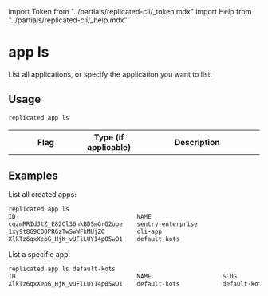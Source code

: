 import Token from "../partials/replicated-cli/_token.mdx"
import Help from "../partials/replicated-cli/_help.mdx"

# app ls

List all applications, or specify the application you want to list.

## Usage
```bash
replicated app ls
```

<table>
  <tr>
    <th width="30%">Flag</th>
    <th width="20%">Type (if applicable)</th>
    <th width="50%">Description</th>
  </tr>
  <Help/>
  <Token/>
</table>

## Examples

List all created apps:
```bash
replicated app ls
ID                                  NAME                                  SLUG                              SCHEDULER
cqzmRRIdJtZ_E82Cl36nkBDSmGrG2uoe    sentry-enterprise                     sentry-enterprise-1               kots
1xy9t8G9CO0PRGzTwSwWFkMUjZO         cli-app                               cli-app                           kots
XlkTz6qxXepG_HjK_vUFlLUY14p05wO1    default-kots                          default-kots                      kots
```

List a specific app:
```bash
replicated app ls default-kots
ID                                  NAME                    SLUG                    SCHEDULER
XlkTz6qxXepG_HjK_vUFlLUY14p05wO1    default-kots            default-kots            kots
```
